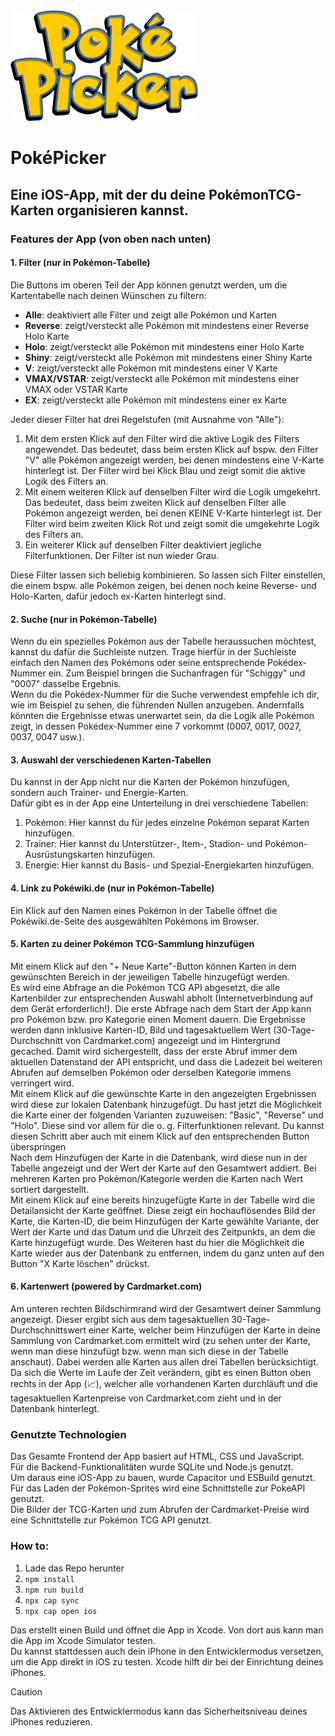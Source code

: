 <img src="https://raw.githubusercontent.com/akmrw/pokepicker/refs/heads/main/www/pokepicker_logo_transparent.png" width="300"> 

# PokéPicker

## Eine iOS-App, mit der du deine PokémonTCG-Karten organisieren kannst.

### Features der App (von oben nach unten)

#### 1. Filter (nur in Pokémon-Tabelle)

Die Buttons im oberen Teil der App können genutzt werden, um die Kartentabelle nach deinen Wünschen zu filtern:

- **Alle**:             deaktiviert alle Filter und zeigt alle Pokémon und Karten
- **Reverse**:          zeigt/versteckt alle Pokémon mit mindestens einer Reverse Holo Karte
- **Holo**:             zeigt/versteckt alle Pokémon mit mindestens einer Holo Karte
- **Shiny**:            zeigt/versteckt alle Pokémon mit mindestens einer Shiny Karte
- **V**:                zeigt/versteckt alle Pokémon mit mindestens einer V Karte
- **VMAX/VSTAR**:       zeigt/versteckt alle Pokémon mit mindestens einer VMAX oder VSTAR Karte
- **EX**:               zeigt/versteckt alle Pokémon mit mindestens einer ex Karte

Jeder dieser Filter hat drei Regelstufen (mit Ausnahme von "Alle"):


1. Mit dem ersten Klick auf den Filter wird die aktive Logik des Filters angewendet. Das bedeutet, dass beim ersten Klick auf bspw. den Filter "V" alle Pokémon angezeigt werden, bei denen mindestens eine V-Karte hinterlegt ist. Der Filter wird bei Klick Blau und zeigt somit die aktive Logik des Filters an.<br/>
2. Mit einem weiteren Klick auf denselben Filter wird die Logik umgekehrt. Das bedeutet, dass beim zweiten Klick auf denselben Filter alle Pokémon angezeigt werden, bei denen KEINE V-Karte hinterlegt ist. Der Filter wird beim zweiten Klick Rot und zeigt somit die umgekehrte Logik des Filters an.<br/>
3. Ein weiterer Klick auf denselben Filter deaktiviert jegliche Filterfunktionen. Der Filter ist nun wieder Grau.


Diese Filter lassen sich beliebig kombinieren. So lassen sich Filter einstellen, die einem bspw. alle Pokémon zeigen, bei denen noch keine Reverse- und Holo-Karten, dafür jedoch ex-Karten hinterlegt sind.

#### 2. Suche (nur in Pokémon-Tabelle)

Wenn du ein spezielles Pokémon aus der Tabelle heraussuchen möchtest, kannst du dafür die Suchleiste nutzen. Trage hierfür in der Suchleiste einfach den Namen des Pokémons oder seine entsprechende Pokédex-Nummer ein. Zum Beispiel bringen die Suchanfragen für "Schiggy" und "0007" dasselbe Ergebnis.<br/>
Wenn du die Pokédex-Nummer für die Suche verwendest empfehle ich dir, wie im Beispiel zu sehen, die führenden Nullen anzugeben. Andernfalls könnten die Ergebnisse etwas unerwartet sein, da die Logik alle Pokémon zeigt, in dessen Pokédex-Nummer eine 7 vorkommt (0007, 0017, 0027, 0037, 0047 usw.).

#### 3. Auswahl der verschiedenen Karten-Tabellen

Du kannst in der App nicht nur die Karten der Pokémon hinzufügen, sondern auch Trainer- und Energie-Karten.<br/>
Dafür gibt es in der App eine Unterteilung in drei verschiedene Tabellen:


1. Pokémon: Hier kannst du für jedes einzelne Pokémon separat Karten hinzufügen.<br/>
2. Trainer: Hier kannst du Unterstützer-, Item-, Stadion- und Pokémon-Ausrüstungskarten hinzufügen.<br/>
3. Energie: Hier kannst du Basis- und Spezial-Energiekarten hinzufügen.


#### 4. Link zu Pokéwiki.de (nur in Pokémon-Tabelle)

Ein Klick auf den Namen eines Pokémon in der Tabelle öffnet die Pokéwiki.de-Seite des ausgewählten Pokémons im Browser.

#### 5. Karten zu deiner Pokémon TCG-Sammlung hinzufügen

Mit einem Klick auf den "+ Neue Karte"-Button können Karten in dem gewünschten Bereich in der jeweiligen Tabelle hinzugefügt werden.<br/>
Es wird eine Abfrage an die Pokémon TCG API abgesetzt, die alle Kartenbilder zur entsprechenden Auswahl abholt (Internetverbindung auf dem Gerät erforderlich!). Die erste Abfrage nach dem Start der App kann pro Pokémon bzw. pro Kategorie einen Moment dauern. Die Ergebnisse werden dann inklusive Karten-ID, Bild und tagesaktuellem Wert (30-Tage-Durchschnitt von Cardmarket.com) angezeigt und im Hintergrund gecached. Damit wird sichergestellt, dass der erste Abruf immer dem aktuellen Datenstand der API entspricht, und dass die Ladezeit bei weiteren Abrufen auf demselben Pokémon oder derselben Kategorie immens verringert wird.<br/>
Mit einem Klick auf die gewünschte Karte in den angezeigten Ergebnissen wird diese zur lokalen Datenbank hinzugefügt. Du hast jetzt die Möglichkeit die Karte einer der folgenden Varianten zuzuweisen: "Basic", "Reverse" und "Holo". Diese sind vor allem für die o. g. Filterfunktionen relevant. Du kannst diesen Schritt aber auch mit einem Klick auf den entsprechenden Button überspringen<br/>
Nach dem Hinzufügen der Karte in die Datenbank, wird diese nun in der Tabelle angezeigt und der Wert der Karte auf den Gesamtwert addiert. Bei mehreren Karten pro Pokémon/Kategorie werden die Karten nach Wert sortiert dargestellt.<br/>
Mit einem Klick auf eine bereits hinzugefügte Karte in der Tabelle wird die Detailansicht der Karte geöffnet. Diese zeigt ein hochauflösendes Bild der Karte, die Karten-ID, die beim Hinzufügen der Karte gewählte Variante, der Wert der Karte und das Datum und die Uhrzeit des Zeitpunkts, an dem die Karte hinzugefügt wurde. Des Weiteren hast du hier die Möglichkeit die Karte wieder aus der Datenbank zu entfernen, indem du ganz unten auf den Button "X Karte löschen" drückst.

#### 6. Kartenwert (powered by Cardmarket.com)

Am unteren rechten Bildschirmrand wird der Gesamtwert deiner Sammlung angezeigt. Dieser ergibt sich aus dem tagesaktuellen 30-Tage-Durchschnittswert einer Karte, welcher beim Hinzufügen der Karte in deine Sammlung von Cardmarket.com ermittelt wird (zu sehen unter der Karte, wenn man diese hinzufügt bzw. wenn man sich diese in der Tabelle anschaut). Dabei werden alle Karten aus allen drei Tabellen berücksichtigt.<br/>
Da sich die Werte im Laufe der Zeit verändern, gibt es einen Button oben rechts in der App (📈), welcher alle vorhandenen Karten durchläuft und die tagesaktuellen Kartenpreise von Cardmarket.com zieht und in der Datenbank hinterlegt.

### Genutzte Technologien

Das Gesamte Frontend der App basiert auf HTML, CSS und JavaScript.<br/>
Für die Backend-Funktionalitäten wurde SQLite und Node.js genutzt.<br/>
Um daraus eine iOS-App zu bauen, wurde Capacitor und ESBuild genutzt.<br/>
Für das Laden der Pokémon-Sprites wird eine Schnittstelle zur PokeAPI genutzt.<br/>
Die Bilder der TCG-Karten und zum Abrufen der Cardmarket-Preise wird eine Schnittstelle zur Pokémon TCG API genutzt.

### How to:

1. Lade das Repo herunter
2. ```npm install```
3. ```npm run build```
4. ```npx cap sync```
5. ```npx cap open ios```

Das erstellt einen Build und öffnet die App in Xcode. Von dort aus kann man die App im Xcode Simulator testen.<br/>
Du kannst stattdessen auch dein iPhone in den Entwicklermodus versetzen, um die App direkt in iOS zu testen. Xcode hilft dir bei der Einrichtung deines iPhones.<br/>
> [!CAUTION]
> Das Aktivieren des Entwicklermodus kann das Sicherheitsniveau deines iPhones reduzieren.